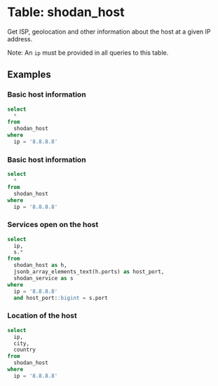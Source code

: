 # Table: shodan_host

Get ISP, geolocation and other information about the host at a given IP address.

Note: An `ip` must be provided in all queries to this table.

## Examples

### Basic host information

```sql
select
  *
from
  shodan_host
where
  ip = '8.8.8.8'
```

### Basic host information

```sql
select
  *
from
  shodan_host
where
  ip = '8.8.8.8'
```

### Services open on the host

```sql
select
  ip,
  s.*
from
  shodan_host as h,
  jsonb_array_elements_text(h.ports) as host_port,
  shodan_service as s
where
  ip = '8.8.8.8'
  and host_port::bigint = s.port
```

### Location of the host

```sql
select
  ip,
  city,
  country
from
  shodan_host
where
  ip = '8.8.8.8'
```
